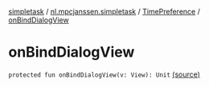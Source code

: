 [simpletask](../../index.md) / [nl.mpcjanssen.simpletask](../index.md) / [TimePreference](index.md) / [onBindDialogView](.)

# onBindDialogView

`protected fun onBindDialogView(v: View): Unit` [(source)](https://github.com/mpcjanssen/simpletask-android/blob/master/src/main/java/nl/mpcjanssen/simpletask/TimePreference.kt#L61)
